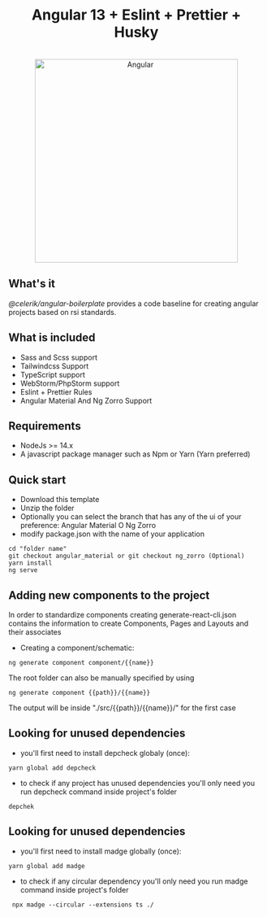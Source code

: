 <div align="center" markdown="1">



# Angular 13 + Eslint + Prettier + Husky
<br>

<img src="https://brandslogos.com/wp-content/uploads/images/large/angular-icon-logo.png" alt="Angular" width="400">

</div>

## What's it

*@celerik/angular-boilerplate* provides a code baseline for creating angular projects based on rsi standards.
## What is included
- Sass and Scss support
- Tailwindcss Support
- TypeScript support
- WebStorm/PhpStorm support
- Eslint + Prettier Rules
- Angular Material And Ng Zorro Support

## Requirements
- NodeJs >= 14.x
- A javascript package manager such as Npm or Yarn (Yarn preferred)

## Quick start
- Download this template
- Unzip the folder
- Optionally you can select the branch that has any of the ui of your preference: Angular Material O Ng Zorro
- modify package.json with the name of your application
```
cd "folder name"
git checkout angular_material or git checkout ng_zorro (Optional)
yarn install 
ng serve 
```
## Adding new components to the project
In order to standardize components creating generate-react-cli.json contains the information to create Components, Pages and Layouts and their associates
- Creating a component/schematic:
```
ng generate component component/{{name}}
```

The root folder can also be manually specified by using
```
ng generate component {{path}}/{{name}}
```
The output will be inside "./src/{{path}}/{{name}}/" for the first case

## Looking for unused dependencies
- you'll first need to install depcheck globaly (once):
```
yarn global add depcheck
```
- to check if any project has unused dependencies you'll only need you run depcheck command inside project's folder
```
depchek
```
## Looking for unused dependencies
- you'll first need to install madge globally (once):
```
yarn global add madge
```
- to check if any circular dependency you'll only need you run madge command inside project's folder
```
 npx madge --circular --extensions ts ./
 ```

